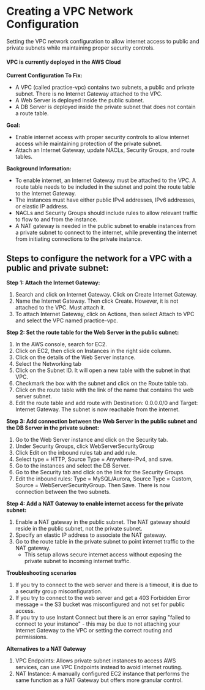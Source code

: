 # Creating a VPC Network Configuration
Setting the VPC network configuration to allow internet access to public and private subnets while maintaining proper security controls.

#### VPC is currently deployed in the AWS Cloud

**Current Configuration To Fix:**
- A VPC (called practice-vpc) contains two subnets, a public and private subnet. There is no Internet Gateway attached to the VPC. 
- A Web Server is deployed inside the public subnet. 
- A DB Server is deployed inside the private subnet that does not contain a route table. 

**Goal:**
- Enable internet access with proper security controls to allow internet access while maintaining protection of the private subnet.
- Attach an Internet Gateway, update NACLs, Security Groups, and route tables.

**Background Information:**
- To enable internet, an Internet Gateway must be attached to the VPC. A route table needs to be included in the subnet and point the route table to the Internet Gateway.
- The instances must have either public IPv4 addresses, IPv6 addresses, or elastic IP address.
- NACLs and Security Groups should include rules to allow relevant traffic to flow to and from the instance.
- A NAT gateway is needed in the public subnet to enable instances from a private subnet to connect to the internet, while preventing the internet from initiating connections to the private instance. 

## Steps to configure the network for a VPC with a public and private subnet:

**Step 1: Attach the Internet Gateway:**
1. Search and click on Internet Gateway. Click on Create Internet Gateway.
2. Name the Internet Gateway. Then click Create. However, it is not attached to the VPC. Must attach it.
3. To attach Internet Gateway, click on Actions, then select Attach to VPC and select the VPC named practice-vpc.

**Step 2: Set the route table for the Web Server in the public subnet:**
1. In the AWS console, search for EC2.
2. Click on EC2, then click on Instances in the right side column.
3. Click on the details of the Web Server instance.
4. Select the Networking tab
5. Click on the Subnet ID. It will open a new table with the subnet in that VPC.
6. Checkmark the box with the subnet and click on the Route table tab.
7. Click on the route table with the link of the name that contains the web server subnet.
8. Edit the route table and add route with Destination: 0.0.0.0/0 and Target: Internet Gateway.
The subnet is now reachable from the internet.

**Step 3: Add connection between the Web Server in the public subnet and the DB Server in the private subnet:**
1. Go to the Web Server instance and click on the Security tab.
2. Under Security Groups, click WebServerSecurityGroup
3. Click Edit on the inbound rules tab and add rule.
4. Select type = HTTP, Source Type = Anywhere-IPv4, and save.
5. Go to the instances and select the DB Server.
6. Go to the Security tab and click on the link for the Security Groups.
7. Edit the inbound rules: Type = MySQL/Aurora, Source Type = Custom, Source = WebServerSecurityGroup. Then Save.
There is now connection between the two subnets.

**Step 4: Add a NAT Gateway to enable internet access for the private subnet:**
1. Enable a NAT gateway in the public subnet. The NAT gateway should reside in the public subnet, not the private subnet.
2. Specify an elastic IP address to associate the NAT gateway.
3. Go to the route table in the private subnet to point internet traffic to the NAT gateway.
   - This setup allows secure internet access without exposing the private subnet to incoming internet traffic. 

**Troubleshooting scenarios**
1. If you try to connect to the web server and there is a timeout, it is due to a security group misconfiguration.
2. If you try to connect to the web server and get a 403 Forbidden Error message = the S3 bucket was misconfigured and not set for public access.
3. If you try to use Instant Connect but there is an error saying "failed to connect to your instance" - this may be due to not attaching your Internet Gateway to the VPC or setting the correct routing and permissions. 

**Alternatives to a NAT Gateway**
1. VPC Endpoints: Allows private subnet instances to access AWS services, can use VPC Endpoints instead to avoid internet routing.
2. NAT Instance: A manually configured EC2 instance that performs the same function as a NAT Gateway but offers more granular control. 
